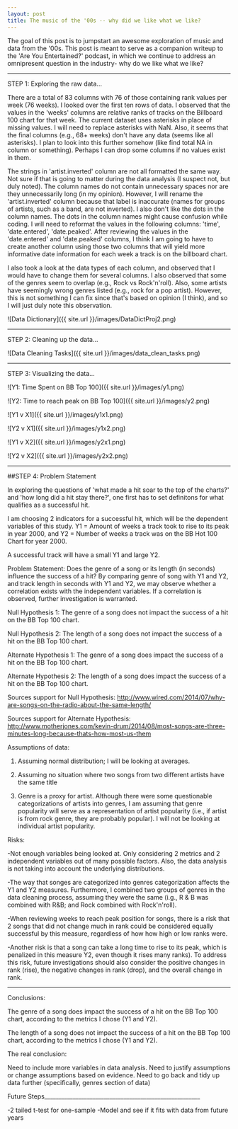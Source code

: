 ```yaml
---
layout: post
title: The music of the '00s -- why did we like what we like?
---
```


The goal of this post is to jumpstart an awesome exploration of music and data from the '00s. This post is meant to serve as a companion writeup to the 'Are You Entertained?' podcast, in which we continue to address an omnipresent question in the industry- why do we like what we like?

_________
STEP 1: Exploring the raw data...

There are a total of 83 columns with 76 of those containing rank values per week (76 weeks). I looked over the first ten rows of data. I observed that the values in the 'weeks' columns are relative ranks of tracks on the Billboard 100 chart for that week. The current dataset uses asterisks in place of missing values. I will need to replace asterisks with NaN. Also, it seems that the final columns (e.g., 68+ weeks) don't have any data (seems like all asterisks). I plan to look into this further somehow (like find total NA in column or something). Perhaps I can drop some columns if no values exist in them.

The strings in 'artist.inverted' column are not all formatted the same way. Not sure if that is going to matter during the data analysis (I suspect not, but duly noted). The column names do not contain unnecessary spaces nor are they unnecessarily long (in my opinion). However, I will rename the 'artist.inverted' column because that label is inaccurate (names for groups of artists, such as a band, are not inverted). I also don't like the dots in the column names. The dots in the column names might cause confusion while coding. I will need to reformat the values in the following columns: 'time', 'date.entered', 'date.peaked'. After reviewing the values in the 'date.entered' and 'date.peaked' columns, I think I am going to have to create another column using those two columns that will yield more informative date information for each week a track is on the billboard chart.

I also took a look at the data types of each column, and observed that I would have to change them for several columns. I also observed that some of the genres seem to overlap (e.g., Rock vs Rock'n'roll). Also, some artists have seemingly wrong genres listed (e.g., rock for a pop artist). However, this is not something I can fix since that's based on opinion (I think), and so I will just duly note this observation.

![Data Dictionary]({{ site.url }}/images/DataDictProj2.png)


________________
STEP 2: Cleaning up the data...

![Data Cleaning Tasks]({{ site.url }}/images/data_clean_tasks.png)


________________
STEP 3: Visualizing the data...

![Y1: Time Spent on BB Top 100]({{ site.url }}/images/y1.png)

![Y2: Time to reach peak on BB Top 100]({{ site.url }}/images/y2.png)

![Y1 v X1]({{ site.url }}/images/y1x1.png)

![Y2 v X1]({{ site.url }}/images/y1x2.png)

![Y1 v X2]({{ site.url }}/images/y2x1.png)

![Y2 v X2]({{ site.url }}/images/y2x2.png)

_______________________________
##STEP 4: Problem Statement

In exploring the questions of 'what made a hit soar to the top of the charts?' and 'how long did a hit stay there?', one first has to set definitons for what qualifies as a successful hit.

I am choosing 2 indicators for a successful hit, which will be the dependent variables of this study. Y1 = Amount of weeks a track took to rise to its peak in year 2000, and Y2 = Number of weeks a track was on the BB Hot 100 Chart for year 2000.

A successful track will have a small Y1 and large Y2.

Problem Statement: 
Does the genre of a song or its length (in seconds) influence the success of a hit? By comparing genre of song with Y1 and Y2, and track length in seconds with Y1 and Y2, we may observe whether a correlation exists with the independent variables. If a correlation is observed, further investigation is warranted.

Null Hypothesis 1: 
The genre of a song does not impact the success of a hit on the BB Top 100 chart.

Null Hypothesis 2:
The length of a song does not impact the success of a hit on the BB Top 100 chart.

Alternate Hypothesis 1:
The genre of a song does impact the success of a hit on the BB Top 100 chart.

Alternate Hypothesis 2:
The length of a song does impact the success of a hit on the BB Top 100 chart.


Sources support for Null Hypothesis:
http://www.wired.com/2014/07/why-are-songs-on-the-radio-about-the-same-length/

Sources support for Alternate Hypothesis:
http://www.motherjones.com/kevin-drum/2014/08/most-songs-are-three-minutes-long-because-thats-how-most-us-them

Assumptions of data:

1) Assuming normal distribution; I will be looking at averages.

2) Assuming no situation where two songs from two different artists have the same title

3) Genre is a proxy for artist. Although there were some questionable categorizations of artists into genres, I am assuming that genre popularity will serve as a representation of artist popularity (i.e., if artist is from rock genre, they are probably popular). I will not be looking at individual artist popularity.


Risks:

-Not enough variables being looked at. Only considering 2 metrics and 2 independent variables out of many possible factors. Also, the data analysis is not taking into account the underlying distributions.


-The way that songes are categorized into genres categorization affects the Y1 and Y2 measures. Furthermore, I combined two groups of genres in the data cleaning process, assuming they were the same (i.g., R & B was combined with R&B; and Rock combined with Rock'n'roll). 


-When reviewing weeks to reach peak position for songs, there is a risk that 2 songs that did not change much in rank could be considered equally successful by this measure, regardless of how how high or low ranks were. 

-Another risk is that a song can take a long time to rise to its peak, which is penalized in this measure Y2, even though it rises many ranks).
To address this risk, future investigations should also consider the positive changes in rank (rise), the negative changes in rank (drop), and the overall change in rank. 

_______________________________________
Conclusions:

The genre of a song does impact the success of a hit on the BB Top 100 chart, according to the metrics I chose (Y1 and Y2).

The length of a song does not impact the success of a hit on the BB Top 100 chart, according to the metrics I chose (Y1 and Y2).

The real conclusion:

Need to include more variables in data analysis.
Need to justify assumptions or change assumptions based on evidence.
Need to go back and tidy up data further (specifically, genres section of data)

Future Steps_______________________________________________________

-2 tailed t-test for one-sample 
-Model and see if it fits with data from future years